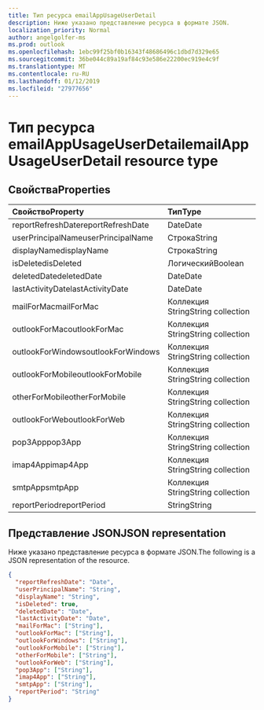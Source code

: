 ```yaml
---
title: Тип ресурса emailAppUsageUserDetail
description: Ниже указано представление ресурса в формате JSON.
localization_priority: Normal
author: angelgolfer-ms
ms.prod: outlook
ms.openlocfilehash: 1ebc99f25bf0b16343f48686496c1dbd7d329e65
ms.sourcegitcommit: 36be044c89a19af84c93e586e22200ec919e4c9f
ms.translationtype: MT
ms.contentlocale: ru-RU
ms.lasthandoff: 01/12/2019
ms.locfileid: "27977656"
---
```

# <a name="emailappusageuserdetail-resource-type"></a><span data-ttu-id="84f01-103">Тип ресурса emailAppUsageUserDetail</span><span class="sxs-lookup"><span data-stu-id="84f01-103">emailAppUsageUserDetail resource type</span></span>

## <a name="properties"></a><span data-ttu-id="84f01-104">Свойства</span><span class="sxs-lookup"><span data-stu-id="84f01-104">Properties</span></span>

| <span data-ttu-id="84f01-105">Свойство</span><span class="sxs-lookup"><span data-stu-id="84f01-105">Property</span></span>          | <span data-ttu-id="84f01-106">Тип</span><span class="sxs-lookup"><span data-stu-id="84f01-106">Type</span></span>              |
| :---------------- | :---------------- |
| <span data-ttu-id="84f01-107">reportRefreshDate</span><span class="sxs-lookup"><span data-stu-id="84f01-107">reportRefreshDate</span></span> | <span data-ttu-id="84f01-108">Date</span><span class="sxs-lookup"><span data-stu-id="84f01-108">Date</span></span>              |
| <span data-ttu-id="84f01-109">userPrincipalName</span><span class="sxs-lookup"><span data-stu-id="84f01-109">userPrincipalName</span></span> | <span data-ttu-id="84f01-110">Строка</span><span class="sxs-lookup"><span data-stu-id="84f01-110">String</span></span>            |
| <span data-ttu-id="84f01-111">displayName</span><span class="sxs-lookup"><span data-stu-id="84f01-111">displayName</span></span>       | <span data-ttu-id="84f01-112">Строка</span><span class="sxs-lookup"><span data-stu-id="84f01-112">String</span></span>            |
| <span data-ttu-id="84f01-113">isDeleted</span><span class="sxs-lookup"><span data-stu-id="84f01-113">isDeleted</span></span>         | <span data-ttu-id="84f01-114">Логический</span><span class="sxs-lookup"><span data-stu-id="84f01-114">Boolean</span></span>           |
| <span data-ttu-id="84f01-115">deletedDate</span><span class="sxs-lookup"><span data-stu-id="84f01-115">deletedDate</span></span>       | <span data-ttu-id="84f01-116">Date</span><span class="sxs-lookup"><span data-stu-id="84f01-116">Date</span></span>              |
| <span data-ttu-id="84f01-117">lastActivityDate</span><span class="sxs-lookup"><span data-stu-id="84f01-117">lastActivityDate</span></span>  | <span data-ttu-id="84f01-118">Date</span><span class="sxs-lookup"><span data-stu-id="84f01-118">Date</span></span>              |
| <span data-ttu-id="84f01-119">mailForMac</span><span class="sxs-lookup"><span data-stu-id="84f01-119">mailForMac</span></span>        | <span data-ttu-id="84f01-120">Коллекция String</span><span class="sxs-lookup"><span data-stu-id="84f01-120">String collection</span></span> |
| <span data-ttu-id="84f01-121">outlookForMac</span><span class="sxs-lookup"><span data-stu-id="84f01-121">outlookForMac</span></span>     | <span data-ttu-id="84f01-122">Коллекция String</span><span class="sxs-lookup"><span data-stu-id="84f01-122">String collection</span></span> |
| <span data-ttu-id="84f01-123">outlookForWindows</span><span class="sxs-lookup"><span data-stu-id="84f01-123">outlookForWindows</span></span> | <span data-ttu-id="84f01-124">Коллекция String</span><span class="sxs-lookup"><span data-stu-id="84f01-124">String collection</span></span> |
| <span data-ttu-id="84f01-125">outlookForMobile</span><span class="sxs-lookup"><span data-stu-id="84f01-125">outlookForMobile</span></span>  | <span data-ttu-id="84f01-126">Коллекция String</span><span class="sxs-lookup"><span data-stu-id="84f01-126">String collection</span></span> |
| <span data-ttu-id="84f01-127">otherForMobile</span><span class="sxs-lookup"><span data-stu-id="84f01-127">otherForMobile</span></span>    | <span data-ttu-id="84f01-128">Коллекция String</span><span class="sxs-lookup"><span data-stu-id="84f01-128">String collection</span></span> |
| <span data-ttu-id="84f01-129">outlookForWeb</span><span class="sxs-lookup"><span data-stu-id="84f01-129">outlookForWeb</span></span>     | <span data-ttu-id="84f01-130">Коллекция String</span><span class="sxs-lookup"><span data-stu-id="84f01-130">String collection</span></span> |
| <span data-ttu-id="84f01-131">pop3App</span><span class="sxs-lookup"><span data-stu-id="84f01-131">pop3App</span></span>           | <span data-ttu-id="84f01-132">Коллекция String</span><span class="sxs-lookup"><span data-stu-id="84f01-132">String collection</span></span> |
| <span data-ttu-id="84f01-133">imap4App</span><span class="sxs-lookup"><span data-stu-id="84f01-133">imap4App</span></span>          | <span data-ttu-id="84f01-134">Коллекция String</span><span class="sxs-lookup"><span data-stu-id="84f01-134">String collection</span></span> |
| <span data-ttu-id="84f01-135">smtpApp</span><span class="sxs-lookup"><span data-stu-id="84f01-135">smtpApp</span></span>           | <span data-ttu-id="84f01-136">Коллекция String</span><span class="sxs-lookup"><span data-stu-id="84f01-136">String collection</span></span> |
| <span data-ttu-id="84f01-137">reportPeriod</span><span class="sxs-lookup"><span data-stu-id="84f01-137">reportPeriod</span></span>      | <span data-ttu-id="84f01-138">String</span><span class="sxs-lookup"><span data-stu-id="84f01-138">String</span></span>            |

## <a name="json-representation"></a><span data-ttu-id="84f01-139">Представление JSON</span><span class="sxs-lookup"><span data-stu-id="84f01-139">JSON representation</span></span>

<span data-ttu-id="84f01-140">Ниже указано представление ресурса в формате JSON.</span><span class="sxs-lookup"><span data-stu-id="84f01-140">The following is a JSON representation of the resource.</span></span>

<!-- {
  "blockType": "resource",
  "@odata.type": "microsoft.graph.emailAppUsageUserDetail"
} -->

```json
{
  "reportRefreshDate": "Date", 
  "userPrincipalName": "String", 
  "displayName": "String", 
  "isDeleted": true, 
  "deletedDate": "Date", 
  "lastActivityDate": "Date", 
  "mailForMac": ["String"], 
  "outlookForMac": ["String"], 
  "outlookForWindows": ["String"], 
  "outlookForMobile": ["String"], 
  "otherForMobile": ["String"], 
  "outlookForWeb": ["String"], 
  "pop3App": ["String"], 
  "imap4App": ["String"], 
  "smtpApp": ["String"], 
  "reportPeriod": "String"
}
```
